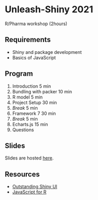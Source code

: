 # Unleash-Shiny 2021

R/Pharma workshop (2hours)

## Requirements

- Shiny and package development
- Basics of JavaScript

## Program

1. Introduction 				5  min
2. Bundling with packer 10 min
3. R model 							5  min
4. Project Setup 				30 min
5. _Break_ 							5  min
6. Framework 7 					30 min
7. _Break_ 							5  min
8. Echarts.js 					15 min
9. Questions

## Slides

Slides are hosted [here](https://rinterface.com/shiny/talks/RPharma2021/).

## Resources

- [Outstanding Shiny UI](https://divadnojnarg.github.io/outstanding-shiny-ui/)
- [JavaScript for R](https://javascript-for-r.com/) 
